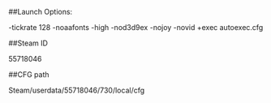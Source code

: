 ##Launch Options:

-tickrate 128 -noaafonts -high -nod3d9ex -nojoy -novid +exec autoexec.cfg

##Steam ID

55718046

##CFG path

Steam/userdata/55718046/730/local/cfg
